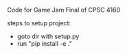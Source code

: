 Code for Game Jam Final of CPSC 4160

steps to setup project:
 - goto dir with setup.py
 - run "pip install -e ."
